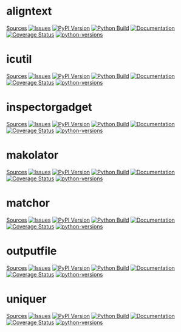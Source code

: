 <!--

# Run 'makolator inplace README.md' to update this file!

MAKO TEMPLATE BEGIN

<%def name="overview()">\
<%
names = [
    'aligntext',
    'icutil',
    'inspectorgadget',
    'makolator',
    'matchor',
    'outputfile',
    'uniquer',
]
%>\
% for name in names:
# ${name}

[Sources](https://github.com/nbiotcloud/${name})
[![Issues](https://img.shields.io/github/issues/nbiotcloud/${name})](https://github.com/nbiotcloud/${name}/issues)
[![PyPI Version](https://badge.fury.io/py/${name}.svg)](https://badge.fury.io/py/${name})
[![Python Build](https://github.com/nbiotcloud/${name}/actions/workflows/main.yml/badge.svg)](https://github.com/nbiotcloud/${name}/actions/workflows/main.yml)
[![Documentation](https://readthedocs.org/projects/${name}/badge/?version=latest)](https://${name}.readthedocs.io/en/latest/?badge=latest)
[![Coverage Status](https://coveralls.io/repos/github/nbiotcloud/${name}/badge.svg?branch=main)](https://coveralls.io/github/nbiotcloud/${name}?branch=main)
[![python-versions](https://img.shields.io/pypi/pyversions/${name}.svg)](https://pypi.python.org/pypi/${name})

% endfor
</%def>

MAKO TEMPLATE END -->


<!-- GENERATE INPLACE BEGIN overview()> -->
# aligntext

[Sources](https://github.com/nbiotcloud/aligntext)
[![Issues](https://img.shields.io/github/issues/nbiotcloud/aligntext)](https://github.com/nbiotcloud/aligntext/issues)
[![PyPI Version](https://badge.fury.io/py/aligntext.svg)](https://badge.fury.io/py/aligntext)
[![Python Build](https://github.com/nbiotcloud/aligntext/actions/workflows/main.yml/badge.svg)](https://github.com/nbiotcloud/aligntext/actions/workflows/main.yml)
[![Documentation](https://readthedocs.org/projects/aligntext/badge/?version=latest)](https://aligntext.readthedocs.io/en/latest/?badge=latest)
[![Coverage Status](https://coveralls.io/repos/github/nbiotcloud/aligntext/badge.svg?branch=main)](https://coveralls.io/github/nbiotcloud/aligntext?branch=main)
[![python-versions](https://img.shields.io/pypi/pyversions/aligntext.svg)](https://pypi.python.org/pypi/aligntext)

# icutil

[Sources](https://github.com/nbiotcloud/icutil)
[![Issues](https://img.shields.io/github/issues/nbiotcloud/icutil)](https://github.com/nbiotcloud/icutil/issues)
[![PyPI Version](https://badge.fury.io/py/icutil.svg)](https://badge.fury.io/py/icutil)
[![Python Build](https://github.com/nbiotcloud/icutil/actions/workflows/main.yml/badge.svg)](https://github.com/nbiotcloud/icutil/actions/workflows/main.yml)
[![Documentation](https://readthedocs.org/projects/icutil/badge/?version=latest)](https://icutil.readthedocs.io/en/latest/?badge=latest)
[![Coverage Status](https://coveralls.io/repos/github/nbiotcloud/icutil/badge.svg?branch=main)](https://coveralls.io/github/nbiotcloud/icutil?branch=main)
[![python-versions](https://img.shields.io/pypi/pyversions/icutil.svg)](https://pypi.python.org/pypi/icutil)

# inspectorgadget

[Sources](https://github.com/nbiotcloud/inspectorgadget)
[![Issues](https://img.shields.io/github/issues/nbiotcloud/inspectorgadget)](https://github.com/nbiotcloud/inspectorgadget/issues)
[![PyPI Version](https://badge.fury.io/py/inspectorgadget.svg)](https://badge.fury.io/py/inspectorgadget)
[![Python Build](https://github.com/nbiotcloud/inspectorgadget/actions/workflows/main.yml/badge.svg)](https://github.com/nbiotcloud/inspectorgadget/actions/workflows/main.yml)
[![Documentation](https://readthedocs.org/projects/inspectorgadget/badge/?version=latest)](https://inspectorgadget.readthedocs.io/en/latest/?badge=latest)
[![Coverage Status](https://coveralls.io/repos/github/nbiotcloud/inspectorgadget/badge.svg?branch=main)](https://coveralls.io/github/nbiotcloud/inspectorgadget?branch=main)
[![python-versions](https://img.shields.io/pypi/pyversions/inspectorgadget.svg)](https://pypi.python.org/pypi/inspectorgadget)

# makolator

[Sources](https://github.com/nbiotcloud/makolator)
[![Issues](https://img.shields.io/github/issues/nbiotcloud/makolator)](https://github.com/nbiotcloud/makolator/issues)
[![PyPI Version](https://badge.fury.io/py/makolator.svg)](https://badge.fury.io/py/makolator)
[![Python Build](https://github.com/nbiotcloud/makolator/actions/workflows/main.yml/badge.svg)](https://github.com/nbiotcloud/makolator/actions/workflows/main.yml)
[![Documentation](https://readthedocs.org/projects/makolator/badge/?version=latest)](https://makolator.readthedocs.io/en/latest/?badge=latest)
[![Coverage Status](https://coveralls.io/repos/github/nbiotcloud/makolator/badge.svg?branch=main)](https://coveralls.io/github/nbiotcloud/makolator?branch=main)
[![python-versions](https://img.shields.io/pypi/pyversions/makolator.svg)](https://pypi.python.org/pypi/makolator)

# matchor

[Sources](https://github.com/nbiotcloud/matchor)
[![Issues](https://img.shields.io/github/issues/nbiotcloud/matchor)](https://github.com/nbiotcloud/matchor/issues)
[![PyPI Version](https://badge.fury.io/py/matchor.svg)](https://badge.fury.io/py/matchor)
[![Python Build](https://github.com/nbiotcloud/matchor/actions/workflows/main.yml/badge.svg)](https://github.com/nbiotcloud/matchor/actions/workflows/main.yml)
[![Documentation](https://readthedocs.org/projects/matchor/badge/?version=latest)](https://matchor.readthedocs.io/en/latest/?badge=latest)
[![Coverage Status](https://coveralls.io/repos/github/nbiotcloud/matchor/badge.svg?branch=main)](https://coveralls.io/github/nbiotcloud/matchor?branch=main)
[![python-versions](https://img.shields.io/pypi/pyversions/matchor.svg)](https://pypi.python.org/pypi/matchor)

# outputfile

[Sources](https://github.com/nbiotcloud/outputfile)
[![Issues](https://img.shields.io/github/issues/nbiotcloud/outputfile)](https://github.com/nbiotcloud/outputfile/issues)
[![PyPI Version](https://badge.fury.io/py/outputfile.svg)](https://badge.fury.io/py/outputfile)
[![Python Build](https://github.com/nbiotcloud/outputfile/actions/workflows/main.yml/badge.svg)](https://github.com/nbiotcloud/outputfile/actions/workflows/main.yml)
[![Documentation](https://readthedocs.org/projects/outputfile/badge/?version=latest)](https://outputfile.readthedocs.io/en/latest/?badge=latest)
[![Coverage Status](https://coveralls.io/repos/github/nbiotcloud/outputfile/badge.svg?branch=main)](https://coveralls.io/github/nbiotcloud/outputfile?branch=main)
[![python-versions](https://img.shields.io/pypi/pyversions/outputfile.svg)](https://pypi.python.org/pypi/outputfile)

# uniquer

[Sources](https://github.com/nbiotcloud/uniquer)
[![Issues](https://img.shields.io/github/issues/nbiotcloud/uniquer)](https://github.com/nbiotcloud/uniquer/issues)
[![PyPI Version](https://badge.fury.io/py/uniquer.svg)](https://badge.fury.io/py/uniquer)
[![Python Build](https://github.com/nbiotcloud/uniquer/actions/workflows/main.yml/badge.svg)](https://github.com/nbiotcloud/uniquer/actions/workflows/main.yml)
[![Documentation](https://readthedocs.org/projects/uniquer/badge/?version=latest)](https://uniquer.readthedocs.io/en/latest/?badge=latest)
[![Coverage Status](https://coveralls.io/repos/github/nbiotcloud/uniquer/badge.svg?branch=main)](https://coveralls.io/github/nbiotcloud/uniquer?branch=main)
[![python-versions](https://img.shields.io/pypi/pyversions/uniquer.svg)](https://pypi.python.org/pypi/uniquer)

<!-- GENERATE INPLACE END overview()> -->
